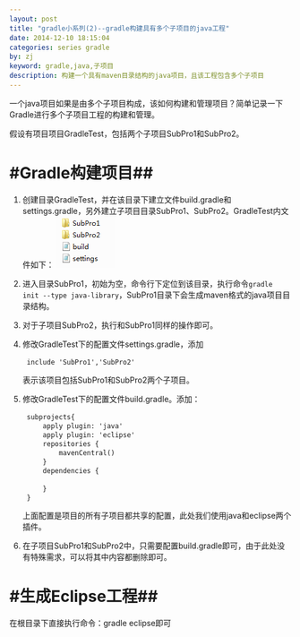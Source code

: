 ```yaml
---
layout: post
title: "gradle小系列(2)--gradle构建具有多个子项目的java工程"
date: 2014-12-10 18:15:04
categories: series gradle
by: zj
keyword: gradle,java,子项目
description: 构建一个具有maven目录结构的java项目，且该工程包含多个子项目
---
```

一个java项目如果是由多个子项目构成，该如何构建和管理项目？简单记录一下Gradle进行多个子项目工程的构建和管理。

假设有项目项目GradleTest，包括两个子项目SubPro1和SubPro2。

# #Gradle构建项目##

1. 创建目录GradleTest，并在该目录下建立文件build.gradle和settings.gradle，另外建立子项目目录SubPro1、SubPro2。GradleTest内文件如下：
![GradleTest文件结构](/images/gradle-java-multiprojects.png)

2. 进入目录SubPro1，初始为空，命令行下定位到该目录，执行命令`gradle init --type java-library`，SubPro1目录下会生成maven格式的java项目目录结构。

3. 对于子项目SubPro2，执行和SubPro1同样的操作即可。

4. 修改GradleTest下的配置文件settings.gradle，添加

		include 'SubPro1','SubPro2'
		
	表示该项目包括SubPro1和SubPro2两个子项目。

5. 修改GradleTest下的配置文件build.gradle。添加：

        subprojects{
        	apply plugin: 'java'
        	apply plugin: 'eclipse'
        	repositories {
        		mavenCentral()
        	}
        	dependencies {
        
        	}
        }

	上面配置是项目的所有子项目都共享的配置，此处我们使用java和eclipse两个插件。

6. 在子项目SubPro1和SubPro2中，只需要配置build.gradle即可，由于此处没有特殊需求，可以将其中内容都删除即可。

# #生成Eclipse工程##

在根目录下直接执行命令：gradle eclipse即可
